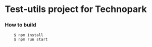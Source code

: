# Test-utils project for Technopark

### How to build

```
    $ npm install
    $ npm run start
```